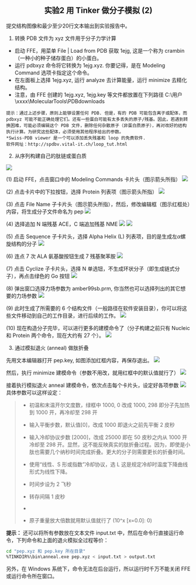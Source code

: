 ## <center>实验2 用 Tinker 做分子模拟 (2)</center>

提交结构图像和最少至少20行文本输出到实验报告中。

1. 转换 PDB 文件为 xyz 文件用于分子力学计算

  - 启动 FFE，用菜单 File | Load from PDB 获取 1ejg, 这是一个称为 crambin （一种小的种子储存蛋白）的小蛋白。
  - 运行 pdbxyz 命令将它转换为 1ejg.xyz. 你要记得，是在 Modeling Command 选项卡指定这个命令。
  - 在左面板上选择 1ejg.xyz, 运行 analyze 去计算能量，运行 minimize 去精化结构。
  - 注意，由 FFE 创建的 1ejg.xyz, 1ejg.key 等文件都放置在下列路径
    C:\用户\xxxx\MolecularTools\PDBdownloads

  ```
  提示：通过上述步骤，原则上能够设置任何 PDB. 但是，有的 PDB 可能包含离子或配体，而 pdbxyz 可能不能正确处理它们。还有一些蛋白可能有太多丢失的原子/残基。因此，若遇到转换困难，可能必须编辑这个 PDB 文件，删除任何杂散原子（非蛋白质原子），再对改好的结构执行计算。为研究这些配体，必须使用其他程序给出的参数。
  *Swiss-PDB viewer 是一个可以添加丢失残基和 loop 的免费软件. 
  软件网址：http://spdbv.vital-it.ch/loop_tut.html
  ```

2. 从序列构建自己的肽链或蛋白质

  ![](images/lab6.png)

  (1) 启动 FFE，点击窗口中的 Modeling Commands 卡片头（图示箭头所指）
  ![](images/step1.png)

  (2) 点击卡片中的下拉按钮，选择 Protein 列表项（图示箭头所指）
  ![](images/step2.png)

  (3) 点击 File Name 子卡片头（图示箭头所指），然后，修改编辑框（图示红框处）内容，将生成分子文件命名为 pep
  ![](images/step3.png)

  (4) 选择追加 N 端残基 ACE，C 端追加残基 NME
  ![](images/step4.png)
  ![](images/step5.png)

  (5) 点击 Sequence 子卡片头，选择 Alpha Helix (L) 列表项，目的是生成左$\alpha$螺旋结构的分子
  ![](images\step6.png)

  (6) 连点 7 次 ALA 氨基酸按钮生成 7 残基聚苯胺
  ![](images\step7.png)

  (7) 点击 Cyclize 子卡片头，选择 N 单选钮，不生成环状分子（即生成链式分子），再点击绿色的 Go 按钮
  ![](images\step8.png)

  (8) 弹出窗口选择力场参数为 amber99sb.prm, 你当然也可以选择列出的其它想要的力场参数
  ![](images\step9.png)

  (9) 此时生成了所需要的 6 个结构文件（一般路径在软件安装目录），你可以将这些文件移动到自己的工作目录，进行后续的工作。
  ![](images\step10.png)

  (10) 现在构造分子完毕，可以进行更多的建模命令了（分子构建之前只有 Nucleic 和 Protein 两个命令，现在大约有 27 个）。
  ![](images\step11.png)

3. 通过模拟退火 (anneal) 做肽折叠

  先用文本编辑器打开 pep.key, 如图添加红框内容，再保存退出。
  ![](images\anneal1.png)

  然后，执行 minimize 建模命令（参数不用改，就用红框中的默认值就行了）
  ![](images\anneal2.png)

  接着执行模拟退火 anneal 建模命令，依次点击每个卡片头，设定好各项参数
  ![](images\anneal3.png)
  具体参数可以这样设定：

  > - 初温和末温开尔文度数，绿框中 1000, 0 改成 1000, 298
  >   即分子先加热到 1000 开，再冷却至 298 开
  >
  > - 输入平衡步数，默认值[0]，改成 1000
  >   即退火之前先平衡 2 皮秒
  >
  > - 输入冷却协议步数 [2000]，改成 25000
  >   即在 50 皮秒之内从 1000 开冷却至 298 开。显然，这不能反映真实的肽折叠过程。因为，即使是小肽也需要几个纳秒时间完成折叠。更大的分子则需要更长的折叠时间。
  >
  > - 使用“线性、S 形或指数”冷却协议，选 L
  >   这是规定冷却时温度下降曲线形式为线性下降。
  >
  > - 时间步设为 2 飞秒
  >
  > - 转存间隔 1 皮秒
  > -
  > - 原子重量放大倍数就用默认值就行了 (10^x [x=0.0]: 0)

  **提示：** 还可以将所有参数放在文本文件 input.txt 中，然后在命令行直接运行命令，下列命令和上面的退火模拟全过程等价：

  ```bash
  cd "pep.xyz 和 pep.key 所在目录"
  %TINKDIR%\bin\anneal.exe pep.xyz < input.txt > output.txt
  ```

  另外，在 Windows 系统下，命令无法在后台运行，所以运行时千万不能关闭 FFE 或运行命令所在窗口。











